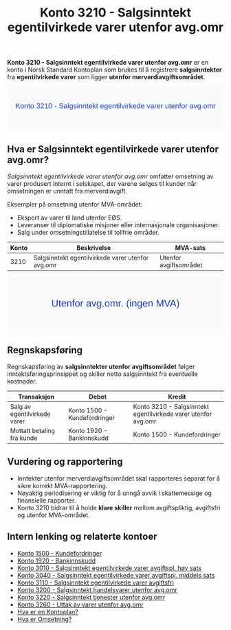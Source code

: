 ﻿---
title: "Konto 3210 - Salgsinntekt egentilvirkede varer utenfor avg.omr"
meta_title: "3210-salgsinntekt-egentilvirkede-varer-utenfor-avg-omr"
meta_description: '**Konto 3210 - Salgsinntekt egentilvirkede varer utenfor avg.omr** er en konto i Norsk Standard Kontoplan som brukes til å registrere **salgsinntekter** fra **...'
slug: 3210-salgsinntekt-egentilvirkede-varer-utenfor-avg-omr
type: blog
layout: pages/single
---

**Konto 3210 - Salgsinntekt egentilvirkede varer utenfor avg.omr** er en konto i Norsk Standard Kontoplan som brukes til å registrere **salgsinntekter** fra **egentilvirkede varer** som ligger **utenfor merverdiavgiftsområdet**.

![Illustrasjon av Konto 3210 - Salgsinntekt egentilvirkede varer utenfor avg.omr](3210-salgsinntekt-egentilvirkede-varer-utenfor-avg-omr-image.svg)

## Hva er Salgsinntekt egentilvirkede varer utenfor avg.omr?

*Salgsinntekt egentilvirkede varer utenfor avg.omr* omfatter omsetning av varer produsert internt i selskapet, der varene selges til kunder når omsetningen er unntatt fra merverdiavgift.

Eksempler på omsetning utenfor MVA-området:
* Eksport av varer til land utenfor EØS.
* Leveranser til diplomatiske misjoner eller internasjonale organisasjoner.
* Salg under omsetningstillatelse til tollfrie områder.

| Konto | Beskrivelse                                               | MVA-sats               |
|-------|-----------------------------------------------------------|------------------------|
| 3210  | Salgsinntekt egentilvirkede varer utenfor avg.omr         | Utenfor avgiftsområdet |

![Utenfor avg.omr. (ingen MVA)](3210-mva-utenfor-avg-omr.svg)

## Regnskapsføring

Regnskapsføring av **salgsinntekter utenfor avgiftsområdet** følger inntektsføringsprinsippet og skiller netto salgsinntekt fra eventuelle kostnader.

| Transaksjon                   | Debet                        | Kredit                                                |
|-------------------------------|------------------------------|-------------------------------------------------------|
| Salg av egentilvirkede varer  | Konto 1500 - Kundefordringer | Konto 3210 - Salgsinntekt egentilvirkede varer utenfor avg.omr |
| Mottatt betaling fra kunde    | Konto 1920 - Bankinnskudd    | Konto 1500 - Kundefordringer                          |

## Vurdering og rapportering

* Inntekter utenfor merverdiavgiftsområdet skal rapporteres separat for å sikre korrekt MVA-rapportering.
* Nøyaktig periodisering er viktig for å unngå avvik i skattemessige og finansielle rapporter.
* Konto 3210 bidrar til å holde **klare skiller** mellom avgiftspliktig, avgiftsfri og utenfor MVA-området.

## Intern lenking og relaterte kontoer

* [Konto 1500 - Kundefordringer](/blogs/kontoplan/1500-kundefordringer "Konto 1500 - Kundefordringer")
* [Konto 1920 - Bankinnskudd](/blogs/kontoplan/1920-bankinnskudd "Konto 1920 - Bankinnskudd")
* [Konto 3010 - Salgsinntekt egentilvirkede varer avgiftspl. høy sats](/blogs/kontoplan/3010-salgsinntekt-egentilvirkede-varer-avgiftspl-hoy-sats "Konto 3010 - Salgsinntekt egentilvirkede varer avgiftspl. høy sats")
* [Konto 3040 - Salgsinntekt egentilvirkede varer avgiftspl. middels sats](/blogs/kontoplan/3040-salgsinntekt-egentilvirkede-varer-avgiftspl-middels-sats "Konto 3040 - Salgsinntekt egentilvirkede varer avgiftspl. middels sats")
* [Konto 3110 - Salgsinntekt egentilvirkede varer avgiftsfri](/blogs/kontoplan/3110-salgsinntekt-egentilvirkede-varer-avgiftsfri "Konto 3110 - Salgsinntekt egentilvirkede varer avgiftsfri")
* [Konto 3200 - Salgsinntekt handelsvarer utenfor avg.omr](/blogs/kontoplan/3200-salgsinntekt-handelsvarer-utenfor-avg-omr "Konto 3200 - Salgsinntekt handelsvarer utenfor avg.omr")
* [Konto 3220 - Salgsinntekt tjenester utenfor avg.omr](/blogs/kontoplan/3220-salgsinntekt-tjenester-utenfor-avg-omr "Konto 3220 - Salgsinntekt tjenester utenfor avg.omr")
* [Konto 3260 - Uttak av varer utenfor avg.omr](/blogs/kontoplan/3260-uttak-av-varer-utenfor-avg-omr "Konto 3260 - Uttak av varer utenfor avg.omr")
* [Hva er en Kontoplan?](/blogs/regnskap/hva-er-kontoplan "Hva er en Kontoplan? Komplett Guide til Kontoplaner i Norsk Regnskap")
* [Hva er Omsetning?](/blogs/regnskap/hva-er-omsetning "Hva er Omsetning? Komplett Guide til Omsetning i Regnskap og Skatt")






